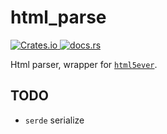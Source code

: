 # html_parse

<a href="https://crates.io/crates/html_parse">
    <img alt="Crates.io" src="https://img.shields.io/crates/v/html_parse">
</a>
<a href="https://docs.rs/html_parse">
    <img alt="docs.rs" src="https://img.shields.io/docsrs/html_parse">
</a>

Html parser, wrapper for [`html5ever`](https://docs.rs/html5ever/).

## TODO

- `serde` serialize
